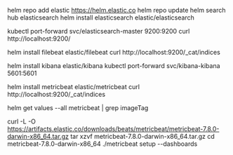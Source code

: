 helm repo add elastic https://helm.elastic.co
helm repo update
helm search hub elasticsearch
helm install elasticsearch elastic/elasticsearch

kubectl port-forward svc/elasticsearch-master 9200:9200
curl http://localhost:9200/

helm install filebeat elastic/filebeat
curl http://localhost:9200/_cat/indices

helm install kibana elastic/kibana
kubectl port-forward svc/kibana-kibana 5601:5601


helm install metricbeat elastic/metricbeat
curl http://localhost:9200/_cat/indices

helm get values --all metricbeat | grep imageTag

curl -L -O https://artifacts.elastic.co/downloads/beats/metricbeat/metricbeat-7.8.0-darwin-x86_64.tar.gz
tar xzvf metricbeat-7.8.0-darwin-x86_64.tar.gz
cd metricbeat-7.8.0-darwin-x86_64
./metricbeat setup --dashboards
